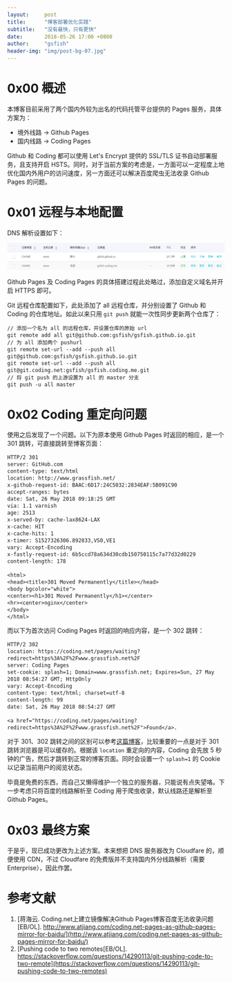 ```yaml
---
layout:     post
title:      "博客部署优化实践"
subtitle:   "没有最快，只有更快"
date:       2018-05-26 17:00 +0800
author:     "gsfish"
header-img: "img/post-bg-07.jpg"
---
```



# 0x00 概述

本博客目前采用了两个国内外较为出名的代码托管平台提供的 Pages 服务，具体方案为：

* 境外线路 -> Github Pages
* 国内线路 -> Coding Pages

Github 和 Coding 都可以使用 Let's Encrypt 提供的 SSL/TLS 证书自动部署服务，且支持开启 HSTS。同时，对于当前方案的考虑是，一方面可以一定程度上地优化国内外用户的访问速度，另一方面还可以解决百度爬虫无法收录 Github Pages 的问题。


# 0x01 远程与本地配置

DNS 解析设置如下：

![01.png](/img/blog-deploy-optimize/01.png)

Github Pages 及 Coding Pages 的具体搭建过程此处略过，添加自定义域名并开启 HTTPS 即可。

Git 远程仓库配置如下，此处添加了 all 远程仓库，并分别设置了 Github 和 Coding 的仓库地址。如此以来只用 `git push` 就能一次性同步更新两个仓库了：

```
// 添加一个名为 all 的远程仓库，并设置仓库的原始 url
git remote add all git@github.com:gsfish/gsfish.github.io.git
// 为 all 添加两个 pushurl
git remote set-url --add --push all git@github.com:gsfish/gsfish.github.io.git
git remote set-url --add --push all git@git.coding.net:gsfish/gsfish.coding.me.git
// 将 git push 的上游设置为 all 的 master 分支
git push -u all master
```


# 0x02 Coding 重定向问题

使用之后发现了一个问题。以下为原本使用 Github Pages 时返回的相应，是一个 301 跳转，可直接跳转至博客页面：

```
HTTP/2 301 
server: GitHub.com
content-type: text/html
location: http://www.grassfish.net/
x-github-request-id: BAAC:6D17:24C5032:2834EAF:5B091C90
accept-ranges: bytes
date: Sat, 26 May 2018 09:18:25 GMT
via: 1.1 varnish
age: 2513
x-served-by: cache-lax8624-LAX
x-cache: HIT
x-cache-hits: 1
x-timer: S1527326306.892833,VS0,VE1
vary: Accept-Encoding
x-fastly-request-id: 6b5ccd78a634d30cdb150750115c7a77d32d0229
content-length: 178

<html>
<head><title>301 Moved Permanently</title></head>
<body bgcolor="white">
<center><h1>301 Moved Permanently</h1></center>
<hr><center>nginx</center>
</body>
</html>
```

而以下为首次访问 Coding Pages 时返回的响应内容，是一个 302 跳转：

```
HTTP/2 302 
location: https://coding.net/pages/waiting?redirect=https%3A%2F%2Fwww.grassfish.net%2F
server: Coding Pages
set-cookie: splash=1; Domain=www.grassfish.net; Expires=Sun, 27 May 2018 08:54:27 GMT; HttpOnly
vary: Accept-Encoding
content-type: text/html; charset=utf-8
content-length: 99
date: Sat, 26 May 2018 08:54:27 GMT

<a href="https://coding.net/pages/waiting?redirect=https%3A%2F%2Fwww.grassfish.net%2F">Found</a>.
```

对于 301、302 跳转之间的区别可以参考[这篇博客](http://veryyoung.me/blog/2015/08/24/difference-between-301-and-302.html)，比较重要的一点是对于 301 跳转浏览器是可以缓存的。根据该 `location` 重定向的内容，Coding 会先放 5 秒钟的广告，然后才跳转到正常的博客页面。同时会设置一个 `splash=1` 的 Cookie 以记录当前用户的阅览状态。

毕竟是免费的东西，而自己又懒得维护一个独立的服务器，只能说有点失望咯。下一步考虑只将百度的线路解析至 Coding 用于爬虫收录，默认线路还是解析至 Github Pages。


# 0x03 最终方案

于是乎，现已成功更改为上述方案。本来想把 DNS 服务器改为 Cloudfare 的，顺便使用 CDN，不过 Cloudfare 的免费版并不支持国内外分线路解析（需要 Enterprise），因此作罢。


# 参考文献

1. [蒋海云. Coding.net上建立镜像解决Github Pages博客百度无法收录问题[EB/OL]. http://www.atjiang.com/coding.net-pages-as-github-pages-mirror-for-baidu/](http://www.atjiang.com/coding.net-pages-as-github-pages-mirror-for-baidu/)
2. [Pushing code to two remotes[EB/OL]. https://stackoverflow.com/questions/14290113/git-pushing-code-to-two-remote](https://stackoverflow.com/questions/14290113/git-pushing-code-to-two-remotes)
